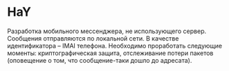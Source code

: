 # HaY
Разработка мобильного мессенджера, не использующего сервер. Сообщения отправляются по локальной сети. В качестве идентификатора – IMAI телефона. Необходимо проработать следующие моменты: криптографическая защита, отслеживание потери пакетов (оповещение о том, что сообщение-таки дошло до адресата).
